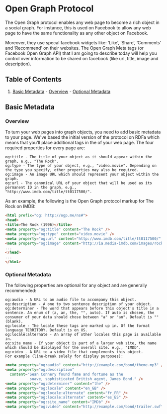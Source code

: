 # Open Graph Protocol
The Open Graph protocol enables any web page to become a rich object in a social graph. For instance, this is used on Facebook to allow any web page to have the same functionality as any other object on Facebook.

Moreover, they use specal facebook widgets like: ‘Like’, ‘Share’, ‘Comments’ and ‘Recommend’ on their websites. The Open Graph Meta tags (or Facebook Open Graph API) that I am going to describe today will help you control over information to be shared on facebook (like url, title, image and description).

## <a name='TOC'>Table of Contents</a>

  1. [Basic Metadata](#BasicMetadata)
    - [Overview](#overView)
    - [Optional Metadata](#optionalMetadata)

## <a name='BasicMetadata'>Basic Metadata</a>

### <a name='overView'>Overview</a>
To turn your web pages into graph objects, you need to add basic metadata to your page. We've based the initial version of the protocol on RDFa which means that you'll place additional <meta> tags in the <head> of your web page. The four required properties for every page are:

```
og:title - The title of your object as it should appear within the graph, e.g., "The Rock".
og:type - The type of your object, e.g., "video.movie". Depending on the type you specify, other properties may also be required.
og:image - An image URL which should represent your object within the graph.
og:url - The canonical URL of your object that will be used as its permanent ID in the graph, e.g., "http://www.imdb.com/title/tt0117500/".
```
As an example, the following is the Open Graph protocol markup for The Rock on IMDB:
```html
<html prefix="og: http://ogp.me/ns#">
<head>
<title>The Rock (1996)</title>
<meta property="og:title" content="The Rock" />
<meta property="og:type" content="video.movie" />
<meta property="og:url" content="http://www.imdb.com/title/tt0117500/" />
<meta property="og:image" content="http://ia.media-imdb.com/images/rock.jpg" />
...
</head>
...
</html>
```

### <a name='optionalMetadata'>Optional Metadata</a>
The following properties are optional for any object and are generally recommended:
```
og:audio - A URL to an audio file to accompany this object.
og:description - A one to two sentence description of your object.
og:determiner - The word that appears before this object's title in a sentence. An enum of (a, an, the, "", auto). If auto is chosen, the consumer of your data should chose between "a" or "an". Default is "" (blank).
og:locale - The locale these tags are marked up in. Of the format language_TERRITORY. Default is en_US.
og:locale:alternate - An array of other locales this page is available in.
og:site_name - If your object is part of a larger web site, the name which should be displayed for the overall site. e.g., "IMDb".
og:video - A URL to a video file that complements this object.
For example (line-break solely for display purposes):
```

```html
<meta property="og:audio" content="http://example.com/bond/theme.mp3" />
<meta property="og:description"
  content="Sean Connery found fame and fortune as the
           suave, sophisticated British agent, James Bond." />
<meta property="og:determiner" content="the" />
<meta property="og:locale" content="en_GB" />
<meta property="og:locale:alternate" content="fr_FR" />
<meta property="og:locale:alternate" content="es_ES" />
<meta property="og:site_name" content="IMDb" />
<meta property="og:video" content="http://example.com/bond/trailer.swf" />
```
